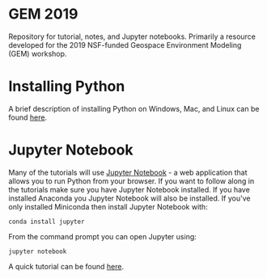 # GEM 2019 
Repository for tutorial, notes, and Jupyter notebooks. Primarily a resource developed for the 2019 NSF-funded Geospace Environment Modeling (GEM) workshop.

# Installing Python
A brief description of installing Python on Windows, Mac, and Linux can be found [here][1].

# Jupyter Notebook
Many of the tutorials will use [Jupyter Notebook][2] - a web application that allows you to run Python from your browser. If you want to follow along in the tutorials make sure you have Jupyter Notebook installed. If you have installed Anaconda you Jupyter Notebook will also be installed. If you've only installed Miniconda then install Jupyter Notebook with:

```
conda install jupyter
```

From the command prompt you can open Jupyter using:

```
jupyter notebook
```

A quick tutorial can be found [here][3].


[1]:https://github.com/gemcommunity/gem_2019/blob/master/PythonInstall.md
[2]:https://jupyter.org/
[3]:https://medium.com/codingthesmartway-com-blog/getting-started-with-jupyter-notebook-for-python-4e7082bd5d46
